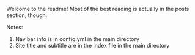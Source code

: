 Welcome to the readme! Most of the best reading is actually in the posts section, though.

Notes:
1. Nav bar info is in config.yml in the main directory
2. Site title and subtitle are in the index file in the main directory
